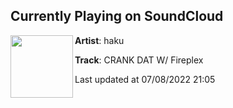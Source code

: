 ## Currently Playing on SoundCloud

[<img align="left" width="100" src="https://i1.sndcdn.com/artworks-ncW2xFo8zxphcm6d-ZvCCSw-t500x500.jpg">](https://soundcloud.com/whoishaku/crank-dat-w-fireplex)

**Artist**: haku 

**Track**: CRANK DAT W/ Fireplex

Last updated at 07/08/2022 21:05
